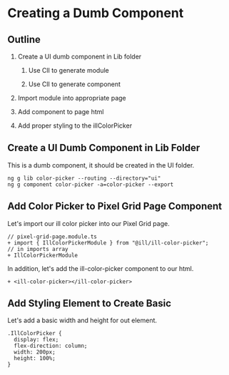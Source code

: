  Creating a Dumb Component 
==========================

Outline
-------

1.  Create a UI dumb component in Lib folder

    1.  Use ClI to generate module

    2.  Use ClI to generate component

2.  Import module into appropriate page

3.  Add component to page html

4.  Add proper styling to the illColorPicker

Create a UI Dumb Component in Lib Folder
----------------------------------------

This is a dumb component, it should be created in the UI folder.

    ng g lib color-picker --routing --directory="ui"
    ng g component color-picker -a=color-picker --export

 Add Color Picker to Pixel Grid Page Component 
----------------------------------------------

Let's import our ill color picker into our Pixel Grid page.

    // pixel-grid-page.module.ts
    + import { IllColorPickerModule } from "@ill/ill-color-picker";
    // in imports array
    + IllColorPickerModule

In addition, let's add the ill-color-picker component to our html.

    + <ill-color-picker></ill-color-picker>

 Add Styling Element to Create Basic 
------------------------------------

Let's add a basic width and height for out element.

    .IllColorPicker {
      display: flex;
      flex-direction: column;
      width: 200px;
      height: 100%;
    }
